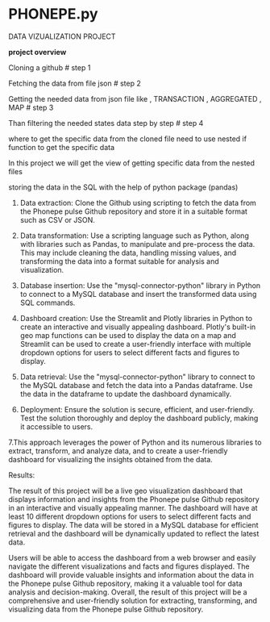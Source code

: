 # PHONEPE.py
DATA VIZUALIZATION PROJECT

**project overview**

Cloning a github # step 1

Fetching the data from file json # step 2

Getting the needed data from json file like , TRANSACTION , AGGREGATED , MAP # step 3

Than filtering the needed states data step by step  # step 4 


where to get the specific data from the cloned file need to use nested if function to get the specific data

In this project we will get the view of getting specific data from the nested files 

storing the data in the SQL with the help of python package (pandas)

1. Data extraction: Clone the Github using scripting to fetch the data from the
Phonepe pulse Github repository and store it in a suitable format such as CSV
or JSON.

2. Data transformation: Use a scripting language such as Python, along with
libraries such as Pandas, to manipulate and pre-process the data. This may
include cleaning the data, handling missing values, and transforming the data
into a format suitable for analysis and visualization.

3. Database insertion: Use the "mysql-connector-python" library in Python to
connect to a MySQL database and insert the transformed data using SQL
commands.

4. Dashboard creation: Use the Streamlit and Plotly libraries in Python to create
an interactive and visually appealing dashboard. Plotly's built-in geo map
functions can be used to display the data on a map and Streamlit can be used
to create a user-friendly interface with multiple dropdown options for users to
select different facts and figures to display.

5. Data retrieval: Use the "mysql-connector-python" library to connect to the
MySQL database and fetch the data into a Pandas dataframe. Use the data in
the dataframe to update the dashboard dynamically.

6. Deployment: Ensure the solution is secure, efficient, and user-friendly. Test
the solution thoroughly and deploy the dashboard publicly, making it
accessible to users.

7.This approach leverages the power of Python and its numerous libraries to extract,
transform, and analyze data, and to create a user-friendly dashboard for visualizing
the insights obtained from the data.

Results:

The result of this project will be a live geo visualization dashboard that displays
information and insights from the Phonepe pulse Github repository in an interactive
and visually appealing manner. The dashboard will have at least 10 different
dropdown options for users to select different facts and figures to display. The data
will be stored in a MySQL database for efficient retrieval and the dashboard will be
dynamically updated to reflect the latest data.

Users will be able to access the dashboard from a web browser and easily navigate
the different visualizations and facts and figures displayed. The dashboard will
provide valuable insights and information about the data in the Phonepe pulse
Github repository, making it a valuable tool for data analysis and decision-making.
Overall, the result of this project will be a comprehensive and user-friendly solution
for extracting, transforming, and visualizing data from the Phonepe pulse Github
repository.

